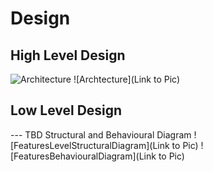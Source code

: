 # Design

## High Level Design 

![Architecture](https://github.com/arc-arnob/LnT_Mini_Project/blob/main/2_Design/hld_1.png)
![Archtecture](Link to Pic)

## Low Level Design 

--- TBD Structural and Behavioural Diagram
![FeaturesLevelStructuralDiagram](Link to Pic)
![FeaturesBehaviouralDiagram](Link to Pic)